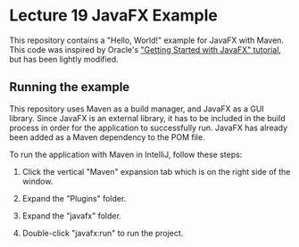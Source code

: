 # Lecture 19 JavaFX Example

This repository contains a "Hello, World!" example for JavaFX with Maven. This code was inspired by Oracle's ["Getting Started with JavaFX" tutorial](https://docs.oracle.com/javafx/2/get_started/hello_world.htm), but has been lightly modified.

## Running the example

This repository uses Maven as a build manager, and JavaFX as a GUI library. Since JavaFX is an external library, it has to be included in the build process in order for the application to successfully run. JavaFX has already been added as a Maven dependency to the POM file.

To run the application with Maven in IntelliJ, follow these steps:

1. Click the vertical "Maven" expansion tab which is on the right side of the window.

2. Expand the "Plugins" folder.

3. Expand the "javafx" folder.

4. Double-click "javafx:run" to run the project.